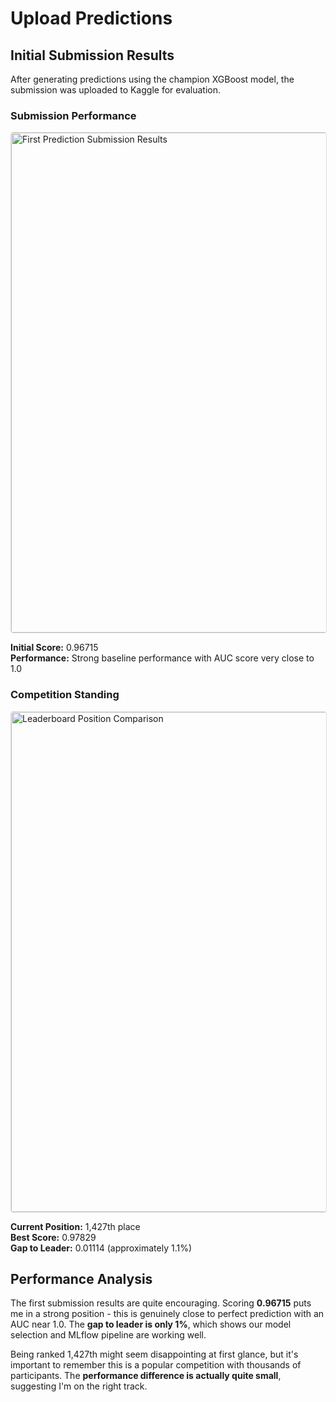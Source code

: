 # Upload Predictions

## Initial Submission Results

After generating predictions using the champion XGBoost model, the submission was uploaded to Kaggle for evaluation.

### Submission Performance

<a href="../images/prediction_submited_v1.png" target="_blank">
  <img src="../images/prediction_submited_v1.png" alt="First Prediction Submission Results" width="800" style="cursor: pointer; border: 1px solid #ddd; border-radius: 4px; transition: 0.3s;" onmouseover="this.style.opacity='0.8'" onmouseout="this.style.opacity='1'">
</a>

**Initial Score:** 0.96715  
**Performance:** Strong baseline performance with AUC score very close to 1.0

### Competition Standing

<a href="../images/leaderbord_comparation_v1.png" target="_blank">
  <img src="../images/leaderbord_comparation_v1.png" alt="Leaderboard Position Comparison" width="800" style="cursor: pointer; border: 1px solid #ddd; border-radius: 4px; transition: 0.3s;" onmouseover="this.style.opacity='0.8'" onmouseout="this.style.opacity='1'">
</a>

**Current Position:** 1,427th place  
**Best Score:** 0.97829  
**Gap to Leader:** 0.01114 (approximately 1.1%)

## Performance Analysis

The first submission results are quite encouraging. Scoring **0.96715** puts me in a strong position - this is genuinely close to perfect prediction with an AUC near 1.0. The **gap to leader is only 1%**, which shows our model selection and MLflow pipeline are working well.

Being ranked 1,427th might seem disappointing at first glance, but it's important to remember this is a popular competition with thousands of participants. The **performance difference is actually quite small**, suggesting I'm on the right track.
